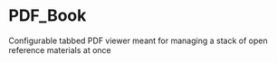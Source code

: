 # PDF_Book
Configurable tabbed PDF viewer meant for managing a stack of open reference materials at once
